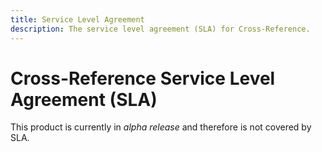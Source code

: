 ```yaml
---
title: Service Level Agreement
description: The service level agreement (SLA) for Cross-Reference.
---
```


# Cross-Reference Service Level Agreement (SLA)

This product is currently in _alpha release_ and therefore is not covered by SLA.
